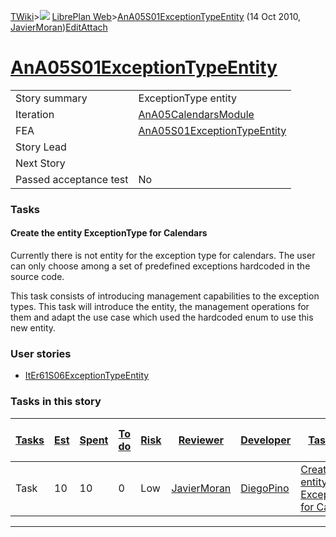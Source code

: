 [TWiki](/twiki/Main/WebHome)&gt;![](/twiki/TWiki/TWikiDocGraphics/web-bg-small.gif) [LibrePlan Web](/twiki/LibrePlan/WebHome)&gt;[AnA05S01ExceptionTypeEntity](http://wiki.libreplan-enterprise.com/twiki/LibrePlan/AnA05S01ExceptionTypeEntity "Topic revision: 2 (14 Oct 2010 - 10:34:06)") (14 Oct 2010, [JavierMoran](/twiki/Main/JavierMoran))[Edit](http://wiki.libreplan-enterprise.com/twiki/bin/edit/LibrePlan/AnA05S01ExceptionTypeEntity?t=1520337834 "Edit this topic text")[Attach](/twiki/bin/attach/LibrePlan/AnA05S01ExceptionTypeEntity "Attach an image or document to this topic")

 [AnA05S01ExceptionTypeEntity](/twiki/LibrePlan/AnA05S01ExceptionTypeEntity)
===================================================================================================================================



|                        |                                                                                      |
|------------------------|--------------------------------------------------------------------------------------|
| Story summary          | ExceptionType entity                                                                 |
| Iteration              | [AnA05CalendarsModule](/twiki/LibrePlan/AnA05CalendarsModule)               |
| FEA                    | [AnA05S01ExceptionTypeEntity](/twiki/LibrePlan/AnA05S01ExceptionTypeEntity) |
| Story Lead             |                                                                                      |
| Next Story             |                                                                                      |
| Passed acceptance test | No                                                                                   |

###  Tasks



####  Create the entity ExceptionType for Calendars

Currently there is not entity for the exception type for calendars. The user can only choose among a set of predefined exceptions hardcoded in the source code.

This task consists of introducing management capabilities to the exception types. This task will introduce the entity, the management operations for them and adapt the use case which used the hardcoded enum to use this new entity.

###  User stories

-   [ItEr61S06ExceptionTypeEntity](/twiki/LibrePlan/ItEr61S06ExceptionTypeEntity)

###  Tasks in this story



| [Tasks](http://wiki.libreplan-enterprise.com/twiki/LibrePlan/AnA05S01ExceptionTypeEntity?sortcol=0;table=2;up=0#sorted_table "Sort by this column") | [Est](http://wiki.libreplan-enterprise.com/twiki/LibrePlan/AnA05S01ExceptionTypeEntity?sortcol=1;table=2;up=0#sorted_table "Sort by this column") | [Spent](http://wiki.libreplan-enterprise.com/twiki/LibrePlan/AnA05S01ExceptionTypeEntity?sortcol=2;table=2;up=0#sorted_table "Sort by this column") | [To do](http://wiki.libreplan-enterprise.com/twiki/LibrePlan/AnA05S01ExceptionTypeEntity?sortcol=3;table=2;up=0#sorted_table "Sort by this column") | [Risk](http://wiki.libreplan-enterprise.com/twiki/LibrePlan/AnA05S01ExceptionTypeEntity?sortcol=4;table=2;up=0#sorted_table "Sort by this column") | [Reviewer](http://wiki.libreplan-enterprise.com/twiki/LibrePlan/AnA05S01ExceptionTypeEntity?sortcol=5;table=2;up=0#sorted_table "Sort by this column") | [Developer](http://wiki.libreplan-enterprise.com/twiki/LibrePlan/AnA05S01ExceptionTypeEntity?sortcol=6;table=2;up=0#sorted_table "Sort by this column") | [Task Name](http://wiki.libreplan-enterprise.com/twiki/LibrePlan/AnA05S01ExceptionTypeEntity?sortcol=7;table=2;up=0#sorted_table "Sort by this column") | [Start Date](http://wiki.libreplan-enterprise.com/twiki/LibrePlan/AnA05S01ExceptionTypeEntity?sortcol=8;table=2;up=0#sorted_table "Sort by this column") | [Est End Date](http://wiki.libreplan-enterprise.com/twiki/LibrePlan/AnA05S01ExceptionTypeEntity?sortcol=9;table=2;up=0#sorted_table "Sort by this column") | [End Date](http://wiki.libreplan-enterprise.com/twiki/LibrePlan/AnA05S01ExceptionTypeEntity?sortcol=10;table=2;up=0#sorted_table "Sort by this column") |
|--------------------------------------------------------------------------------------------------------------------------------------------------------------|------------------------------------------------------------------------------------------------------------------------------------------------------------|--------------------------------------------------------------------------------------------------------------------------------------------------------------|--------------------------------------------------------------------------------------------------------------------------------------------------------------|-------------------------------------------------------------------------------------------------------------------------------------------------------------|-----------------------------------------------------------------------------------------------------------------------------------------------------------------|------------------------------------------------------------------------------------------------------------------------------------------------------------------|------------------------------------------------------------------------------------------------------------------------------------------------------------------|-------------------------------------------------------------------------------------------------------------------------------------------------------------------|---------------------------------------------------------------------------------------------------------------------------------------------------------------------|------------------------------------------------------------------------------------------------------------------------------------------------------------------|
| Task                                                                                                                                                         | 10                                                                                                                                                         | 10                                                                                                                                                           | 0                                                                                                                                                            | Low                                                                                                                                                         | [JavierMoran](/twiki/Main/JavierMoran)                                                                                                                 | [DiegoPino](/twiki/Main/DiegoPino)                                                                                                                      | [Create the entity ExceptionType for Calendars](/twiki/LibrePlan/AnA05S01ExceptionTypeEntity#TasK1)                                                     |                                                                                                                                                                   |                                                                                                                                                                     |                                                                                                                                                                  |

------------------------------------------------------------------------
